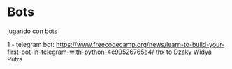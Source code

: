 # Bots
jugando con bots

1 - telegram bot:
https://www.freecodecamp.org/news/learn-to-build-your-first-bot-in-telegram-with-python-4c99526765e4/
thx to Dzaky Widya Putra
